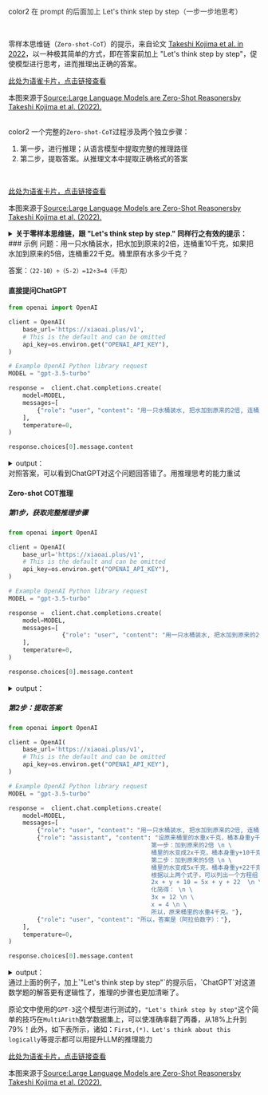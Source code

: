 <br/>color2
<font style="color:rgb(51, 51, 51);">在 prompt 的后面加上 Let's think step by step（一步一步地思考）</font>

<br/>

零样本思维链（`Zero-shot-CoT`）的提示，来自论文 [Takeshi Kojima et al. in 2022](https://arxiv.org/abs/2205.11916)，以一种极其简单的方式，即在答案前加上 "Let's think step by step"，促使模型进行思考，进而推理出正确的答案。

[此处为语雀卡片，点击链接查看](https://www.yuque.com/qiaokate/su87gb/iabo95p0525z9gin#wGK4v)

本图来源于[Source:Large Language Models are Zero-Shot Reasonersby Takeshi Kojima et al. (2022).](https://arxiv.org/abs/2205.11916)

<br/>color2
一个完整的`Zero-shot-CoT`过程涉及两个独立步骤：

1. 第一步，进行推理；从语言模型中提取完整的推理路径
2. 第二步，提取答案。从推理文本中提取正确格式的答案

<br/>

[此处为语雀卡片，点击链接查看](https://www.yuque.com/qiaokate/su87gb/iabo95p0525z9gin#oxsPi)

本图来源于[Source:Large Language Models are Zero-Shot Reasonersby Takeshi Kojima et al. (2022).](https://arxiv.org/abs/2205.11916)

<details class="lake-collapse"><summary id="uf32d582c"><strong><span class="ne-text">关于零样本思维链，跟 &quot;Let's think step by step.&quot; 同样行之有效的提示：</span></strong></summary><ul class="ne-ul"><li id="u4c266c98" data-lake-index-type="0"><span class="ne-text">&quot;Let's work this out in a step by step way to be sure we have the right answer.&quot; | ICLR 2023 - Large Language Models are Human-Level Prompt Engineers，</span><a href="https://openreview.net/forum?id=92gvk82DE-" data-href="https://openreview.net/forum?id=92gvk82DE-" target="_blank" class="ne-link"><span class="ne-text">https://openreview.net/forum?id=92gvk82DE-</span></a></li><li id="uf56d3bbc" data-lake-index-type="0"><span class="ne-text">&quot;Let's think things through one step at a time.&quot; | Google Inc - Automatic Engineering of Long Prompts，</span><a href="https://arxiv.org/abs/2311.10117" data-href="https://arxiv.org/abs/2311.10117" target="_blank" class="ne-link"><span class="ne-text">https://arxiv.org/abs/2311.10117</span></a></li><li id="uf758715d" data-lake-index-type="0"><span class="ne-text">&quot;Let's think step by step, you must think more steps.&quot; | The Impact of Reasoning Step Length on Large Language Models，</span><a href="https://arxiv.org/abs/2401.04925" data-href="https://arxiv.org/abs/2401.04925" target="_blank" class="ne-link"><span class="ne-text">https://arxiv.org/abs/2401.04925</span></a></li></ul><p id="ua400e4c7" class="ne-p"><span class="ne-text">💻</span><span class="ne-text"> 因此，对于零样本思维链提示，不必局限于只使用 &quot;Let's think step by step.&quot;。</span></p></details>
### 示例 
问题：用一只水桶装水，把水加到原来的2倍，连桶重10千克，如果把水加到原来的5倍，连桶重22千克。桶里原有水多少千克？

答案：`（22-10）÷（5-2）=12÷3=4（千克）`

#### 直接提问ChatGPT
```python
from openai import OpenAI

client = OpenAI(
    base_url='https://xiaoai.plus/v1',
    # This is the default and can be omitted
    api_key=os.environ.get("OPENAI_API_KEY"),
)

# Example OpenAI Python library request
MODEL = "gpt-3.5-turbo"

response =  client.chat.completions.create(
    model=MODEL,
    messages=[
        {"role": "user", "content": "用一只水桶装水, 把水加到原来的2倍, 连桶重10千克, 如果把水加到原来的5倍, 连桶重22千克。桶里原有水多少千克?"},
    ],
    temperature=0,
)

response.choices[0].message.content
```

<details class="lake-collapse"><summary id="ud90c2766"><span class="ne-text">output：</span></summary><pre data-language="json" id="iOXbm" class="ne-codeblock language-json"><code>'设桶里原有水的重量为x千克。\n\n根据题意可列出方程：\n2x + 10 = 3x\n5x + 10 = 3x + 22\n\n解方程得：\nx = 10\n\n所以桶里原有水的重量为10千克。'</code></pre></details>
对照答案，可以看到ChatGPT对这个问题回答错了。用推理思考的能力重试

#### Zero-shot COT推理
##### 第1步，获取完整推理步骤
```python
from openai import OpenAI

client = OpenAI(
    base_url='https://xiaoai.plus/v1',
    # This is the default and can be omitted
    api_key=os.environ.get("OPENAI_API_KEY"),
)

# Example OpenAI Python library request
MODEL = "gpt-3.5-turbo"

response =  client.chat.completions.create(
    model=MODEL,
    messages=[
               {"role": "user", "content": "用一只水桶装水, 把水加到原来的2倍, 连桶重10千克, 如果把水加到原来的5倍, 连桶重22千克。桶里原有水多少千克? Let's think step by step."},
    ],
    temperature=0,
)

response.choices[0].message.content
```

<details class="lake-collapse"><summary id="u725ba836"><span class="ne-text">output：</span></summary><pre data-language="json" id="EkvIY" class="ne-codeblock language-json"><code>'设原水桶内水有x千克，水桶本身重y千克。\n\n根据题意，加水到原来的2倍，水重2x千克，总重量为y+2x=10。 (1)\n\n加水到原来的5倍，水重5x千克，总重量为y+5x=22。 (2)\n\n将式(1)乘以2化简得：2y+4x=20。 (3)\n\n将式(2)式(3)相减得2x=2，即x=1。\n\n所以原水桶内水有1千克。'</code></pre></details>


##### 第2步：提取答案
```python
from openai import OpenAI

client = OpenAI(
    base_url='https://xiaoai.plus/v1',
    # This is the default and can be omitted
    api_key=os.environ.get("OPENAI_API_KEY"),
)

# Example OpenAI Python library request
MODEL = "gpt-3.5-turbo"

response =  client.chat.completions.create(
    model=MODEL,
    messages=[
        {"role": "user", "content": "用一只水桶装水, 把水加到原来的2倍, 连桶重10千克, 如果把水加到原来的5倍, 连桶重22千克。桶里原有水多少千克? Let's think step by step."},
        {"role": "assistant", "content": "设原来桶里的水重x千克，桶本身重y千克，则有： \n \
                                        第一步：加到原来的2倍 \n \
                                        桶里的水变成2x千克，桶本身重y+10千克。 \n \
                                        第二步：加到原来的5倍 \n \
                                        桶里的水变成5x千克，桶本身重y+22千克。 \n \
                                        根据以上两个式子，可以列出一个方程组： \n \
                                        2x + y + 10 = 5x + y + 22  \n \
                                        化简得： \n \
                                        3x = 12 \n \
                                        x = 4 \n \
                                        所以，原来桶里的水重4千克。"},
        {"role": "user", "content": "所以，答案是（阿拉伯数字）："},
    ],
    temperature=0,
)

response.choices[0].message.content
```

<details class="lake-collapse"><summary id="udc4c0f99"><span class="ne-text">output：</span></summary><pre data-language="json" id="I1inu" class="ne-codeblock language-json"><code>4</code></pre></details>
通过上面的例子，加上`"Let's think step by step"`的提示后，`ChatGPT`对这道数学题的解答更有逻辑性了，推理的步骤也更加清晰了。

原论文中使用的`GPT-3`这个模型进行测试的，`"Let's think step by step"`这个简单的技巧在`MultiArith`数学数据集上，可以使准确率翻了两番，从18%上升到79%！此外，如下表所示，诸如：`First,(*)、Let's think about this logically`等提示都可以用提升LLM的推理能力

[此处为语雀卡片，点击链接查看](https://www.yuque.com/qiaokate/su87gb/iabo95p0525z9gin#cl2lz)

本图来源于[Source:Large Language Models are Zero-Shot Reasonersby Takeshi Kojima et al. (2022).](https://arxiv.org/abs/2205.11916)



